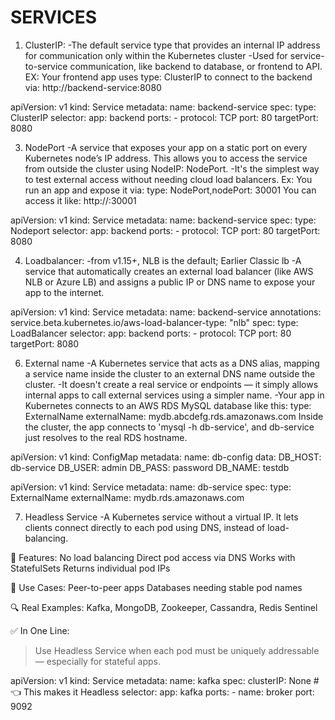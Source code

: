 # SERVICES
1) ClusterIP:
-The default service type that provides an internal IP address for communication only within the Kubernetes cluster
-Used for service-to-service communication, like backend to database, or frontend to API.
EX: Your frontend app uses type: ClusterIP to connect to the backend via: http://backend-service:8080

apiVersion: v1
kind: Service
metadata:
  name: backend-service
spec:
type: ClusterIP
  selector:
    app: backend
  ports:
    - protocol: TCP
      port: 80
      targetPort: 8080
  
3) NodePort
-A service that exposes your app on a static port on every Kubernetes node’s IP address. This allows you to access the service from outside the cluster using NodeIP: NodePort.
-It's the simplest way to test external access without needing cloud load balancers.
Ex: You run an app and expose it via: type: NodePort,nodePort: 30001
You can access it like: http://<EC2-Node-Public-IP>:30001

apiVersion: v1
kind: Service
metadata:
  name: backend-service
spec:
type: Nodeport
  selector:
    app: backend
  ports:
    - protocol: TCP
      port: 80
      targetPort: 8080
      
4) Loadbalancer:
-from v1.15+, NLB is the default; Earlier Classic lb
-A service that automatically creates an external load balancer (like AWS NLB or Azure LB) and assigns a public IP or DNS name to expose your app to the internet.

apiVersion: v1
kind: Service
metadata:
  name: backend-service
annotations:
    service.beta.kubernetes.io/aws-load-balancer-type: "nlb"
spec:
type: LoadBalancer
  selector:
    app: backend
  ports:
    - protocol: TCP
      port: 80
      targetPort: 8080

6) External name
-A Kubernetes service that acts as a DNS alias, mapping a service name inside the cluster to an external DNS name outside the cluster.
-It doesn't create a real service or endpoints — it simply allows internal apps to call external services using a simpler name.
-Your app in Kubernetes connects to an AWS RDS MySQL database like this:
    type: ExternalName
    externalName: mydb.abcdefg.rds.amazonaws.com
    Inside the cluster, the app connects to 'mysql -h db-service', and db-service just resolves to the real RDS hostname.

apiVersion: v1
kind: ConfigMap
metadata:
  name: db-config
data:
  DB_HOST: db-service
  DB_USER: admin
  DB_PASS: password
  DB_NAME: testdb

apiVersion: v1
kind: Service
metadata:
  name: db-service
spec:
  type: ExternalName
  externalName: mydb.rds.amazonaws.com
  
7) Headless Service
-A Kubernetes service without a virtual IP. It lets clients connect directly to each pod using DNS, instead of load-balancing.

🌟 Features:
No load balancing
Direct pod access via DNS
Works with StatefulSets
Returns individual pod IPs

🧰 Use Cases:
Peer-to-peer apps
Databases needing stable pod names

🔍 Real Examples:
Kafka, MongoDB, Zookeeper, Cassandra, Redis Sentinel

✅ In One Line:
> Use Headless Service when each pod must be uniquely addressable — especially for stateful apps.

apiVersion: v1
kind: Service
metadata:
  name: kafka
spec:
  clusterIP: None  # 👈 This makes it Headless
  selector:
    app: kafka
  ports:
    - name: broker
      port: 9092
